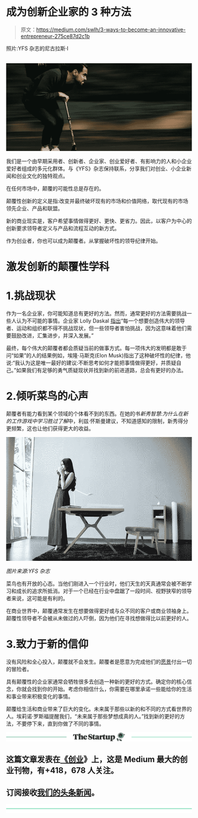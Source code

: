 # 成为创新企业家的 3 种方法

> 原文：<https://medium.com/swlh/3-ways-to-become-an-innovative-entrepreneur-275ce87d2c1b>

照片:YFS 杂志的尼古拉斯·I

![](img/3700a890d0260adb121b55051b78fa8f.png)![](img/0ad3ae0ec7ed2068a9fde58c9b70f1a2.png)

我们是一个由早期采用者、创新者、企业家、创业爱好者、有影响力的人和小企业爱好者组成的多元化群体。与《YFS》杂志保持联系，分享我们对创业、小企业新闻和创业文化的独特观点。

在任何市场中，颠覆的可能性总是存在的。

颠覆性创新的定义是指:改变并最终破坏现有的市场和价值网络，取代现有的市场领先企业、产品和联盟。

新的商业现实是，客户希望事情做得更好、更快、更省力。因此，以客户为中心的创新要求领导者定义与产品和流程互动的新方式。

作为创业者，你也可以成为颠覆者。从掌握破坏性的领导纪律开始。

# 激发创新的颠覆性学科

# 1.挑战现状

作为一名企业家，你可能知道总有更好的方法。然而，通常更好的方法需要挑战一些人认为不可能的事情。企业家 Lolly Daskal [指出](https://www.lollydaskal.com/leadership/how-leader-must-challenge-the-status-quo/)“每一个想要创造伟大的领导者、运动和组织都不得不挑战现状，但一些领导者害怕挑战，因为这意味着他们需要鼓励改进，汇集进步，并深入发展。”

最终，每个伟大的颠覆者都会质疑当前的做事方式。每一项伟大的发明都是敢于问“如果”的人的结果例如，埃隆·马斯克(Elon Musk)指出了这种破坏性的纪律，他说:“我认为这是唯一最好的建议:不断思考如何才能把事情做得更好，并质疑自己。”如果我们有足够的勇气质疑现状并找到新的前进道路，总会有更好的办法。

# 2.倾听菜鸟的心声

颠覆者有能力看到某个领域的个体看不到的东西。在她的书*新秀智慧:为什么在新的工作游戏中学习胜过了解*中，利兹·怀斯曼建议，不知道感知的限制，新秀得分更频繁，这也让他们获得更大的收益。

![](img/76a4936b32f42b9d6785945b92c4d2f1.png)

*图片来源:YFS 杂志*

菜鸟也有开放的心态。当他们刚进入一个行业时，他们天生的天真通常会被不断学习和成长的追求所抵消。对于一个已经在行业中盘踞了一段时间、视野狭窄的领导者来说，这可能是有利的。

在商业世界中，颠覆通常发生在想要做得更好或与众不同的客户或商业领袖身上。颠覆性领导者不会被从未做过的人吓倒，因为他们在寻找想做得比以前更好的人。

# 3.致力于新的信仰

没有风险和全心投入，颠覆就不会发生。颠覆者是愿意为完成他们的[愿景](http://yfsmagazine.com/2017/11/30/how-to-turn-your-vision-into-reality/)付出一切的冒险者。

具有颠覆性的企业家通常会牺牲很多去创造一种新的更好的方式。确定你的核心信念，你就会找到你的开始。考虑你相信什么，你需要在哪里承诺一些能给你的生活和事业带来积极变化的事情。

颠覆给生活和商业带来了巨大的变化。未来属于那些以新的和不同的方式看世界的人。埃莉诺·罗斯福提醒我们，“未来属于那些梦想成真的人。”找到新的更好的方法，不要停下来，直到你做了不同的事情。

[![](img/308a8d84fb9b2fab43d66c117fcc4bb4.png)](https://medium.com/swlh)

## 这篇文章发表在[《创业](https://medium.com/swlh)》上，这是 Medium 最大的创业刊物，有+418，678 人关注。

## 订阅接收[我们的头条新闻](http://growthsupply.com/the-startup-newsletter/)。

[![](img/b0164736ea17a63403e660de5dedf91a.png)](https://medium.com/swlh)
